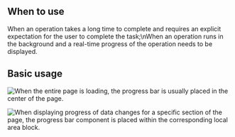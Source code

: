 ## When to use

When an operation takes a long time to complete and requires an explicit expectation for the user to complete the task;\nWhen an operation runs in the background and a real-time progress of the operation needs to be displayed.

## Basic usage

![When the entire page is loading, the progress bar is usually placed in the center of the page.](01)

![When displaying progress of data changes for a specific section of the page, the progress bar component is placed within the corresponding local area block.](02)
